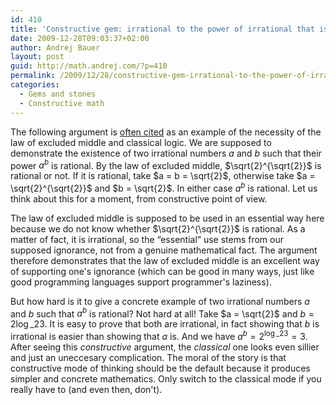 ```yaml
---
id: 410
title: 'Constructive gem: irrational to the power of irrational that is rational'
date: 2009-12-28T09:03:37+02:00
author: Andrej Bauer
layout: post
guid: http://math.andrej.com/?p=410
permalink: /2009/12/28/constructive-gem-irrational-to-the-power-of-irrational-that-is-rational/
categories:
  - Gems and stones
  - Constructive math
---
```

The following argument is [often cited](http://en.wikipedia.org/wiki/Law_of_the_excluded_middle#Examples) as an example of the necessity of the law of excluded middle and classical logic. We are supposed to demonstrate the existence of two irrational numbers $a$ and $b$ such that their power $a^b$ is rational. By the law of excluded middle, $\sqrt{2}^{\sqrt{2}}$ is rational or not. If it is rational, take $a = b = \sqrt{2}$, otherwise take $a = \sqrt{2}^{\sqrt{2}}$ and $b = \sqrt{2}$. In either case $a^b$ is rational. Let us think about this for a moment, from constructive point of view.

<!--more-->The law of excluded middle is supposed to be used in an essential way here because we do not know whether $\sqrt{2}^{\sqrt{2}}$ is rational. As a matter of fact, it is irrational, so the “essential” use stems from our supposed ignorance, not from a genuine mathematical fact. The argument therefore demonstrates that the law of excluded middle is an excellent way of supporting one's ignorance (which can be good in many ways, just like good programming languages support programmer's laziness).

But how hard is it to give a concrete example of two irrational numbers $a$ and $b$ such that $a^b$ is rational? Not hard at all! Take $a = \sqrt{2}$ and $b = 2 \log\_2 3$. It is easy to prove that both are irrational, in fact showing that $b$ is irrational is easier than showing that $a$ is. And we have $a^b = 2^{\log\_2 3} = 3$. After seeing this _constructive_ argument, the _classical_ one looks even sillier and just an uneccesary complication. The moral of the story is that constructive mode of thinking should be the default because it produces simpler and concrete mathematics. Only switch to the classical mode if you really have to (and even then, don't).
